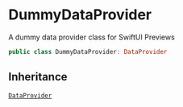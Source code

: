 # DummyDataProvider

A dummy data provider class for SwiftUI Previews

``` swift
public class DummyDataProvider: DataProvider 
```

## Inheritance

[`DataProvider`](/DataProvider)
